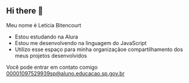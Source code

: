 ## Hi there 👋

Meu nome é Letícia Bitencourt
 - Estou estudando na Alura
 - Estou me desenvolvendo na linguagem do JavaScript
 - Utilizo esse espaço para minha organizaçãoe compartilhamento dos meus projetos desenvolvidos 

 Você pode entrar em contato comigo 
 00001097529939sp@aluno.educacao.sp.gov.br 
